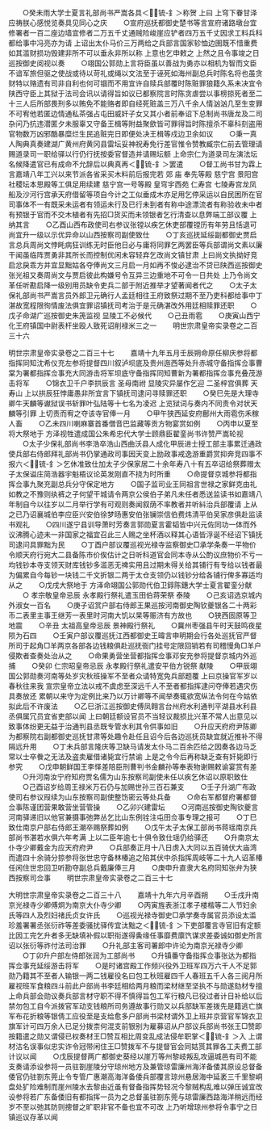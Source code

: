 <!-- { "loadSidebar": true } -->
　　○癸未雨大学士夏言礼部尚书严嵩各具＜锍-釒＞称贺  上曰  上穹下眷甘泽应祷朕心感悦览奏具见同心之庆
　　○宣府巡抚都御史楚书等言宣府诸路墩台宜修署者一百二座边墙宜修者二万五千丈通贼险峻崖应铲者四万五千丈因求工料兵科都给事中冯亮亦为请  上诏出太仆马价三万两给之兵部言国家轸恤边圉既不惜重费如其滥财损功毁建非所不可以垂永非所以称  上意也乞申敕之  上然之且令事竣之日巡按御史阅视以奏
　　○翊国公郭勋上言将臣虽以善战为勇亦以相机为智而文臣不谙军旅但驱之使战或待以苛礼或绳以文法至于诬死如海州副总兵时陈名将也虽贪财特以赂遗有司非自利也何可锢而不用宜许自赎兵部覆时陈赃罪狼籍久系未决宜令陕西守臣上其狱于法司会讯以请得旨如议已都察院言时陈贪虐尝以事榜掠死者至二十三人后所部畏刑多以贿免不能赂者即自经死赃盖三万八千余人情汹汹几至生变罪不可宥他若匿边情通私茶强占屯田威奸子女又其小者前奉诏下总制尚书唐龙及二司杂问乃抗违潜匿夕未服辜又守备王楫等附益聚歛皆可罪得旨时陈擅杀不辜科刻盗用官物数万凶邪酷暴糜烂生民追赃完日即便处决王楫等戍边卫余如议
　　○秉一真人陶典真奏建湖广黄州府黄冈县雷坛妥神祝寿免行差官惟令赞教臧宗仁前去管理请赐道录司一职给驿以行仍行抚按委官督造并请赐坛额  上命宗仁为道录司左演法坛名候降遣官已有成命不允辞后以典真再＜锍-釒＞罢遣
　　○督工尚书甘为霖上言嘉靖八年工兴以来节派各省采买木料前后报完若  郊  庙  奉先等殿  慈宁宫  景阳宫  社稷坛本思殿等工俱足用续建  慈宁宫一号等殿  皇穹宇西苑  仁寿宫  七陵寿宫龙凤船及沙河行宫承天府借留等项自今计之工似垂成木亦足用乞停采运以自民困所在官司事体不一有既采未运者有领运未行及已行未到者有称中途漂流者有称验收未中者有预银于官而不交木植者有先招□货买而未领银者乞行清查以息弊端工部议覆  上纳其言
　　○乙酉山西布政使司右参议张镗以疾乞休吏部覆镗历有年劳且恬退可尚宜升一级以示优异命以山西按察司副使致仕
　　○丁亥巡抚延绥副都御史贾启言总兵周尚文悖眊病狂训练无时臣他日必与庸将同罪乞两罢臣等兵部谓尚文素以廉干闻虽临阵贾勇非其所长而控制优闲未容轻弃乞改尚文镇甘肃  上曰尚文执拗好竞启忿戾乖方并宜显黜姑各夺俸尚文三月启一月如再不悛必逮治不贷已陕西巡按御史张光祖又奏周尚文与贾启彼此构嫌号令互异三边重地不可令一日共处  上乃令尚文革任听勘启降一级别用员缺令吏兵二部于附近推举才望著闻者代之
　　○太子太保礼部尚书严嵩言员外郎卫元确行人孟廷相往王府致祭过期不至乃吏科都给事中丁湛故宽程限徇情废法俱宜罪诏镇抚司考治于是元确湛改外用廷相赎罪还职
　　○戊子命湖广巡按御史朱箎监视  显陵工不必候代
　　○己丑雨雹
　　○庚寅山西宁化王府镇国中尉表杆坐殴人致死诏削禄米三之一
　　明世宗肃皇帝实录卷之二百三十六


明世宗肃皇帝实录卷之二百三十七
　　嘉靖十九年五月壬辰朔命原任柳庆参将都指挥同知沈希仪充左参将提督四川叙泸坝底及贵州迤西等处升赤城守备指挥佥事曹棠为署都指挥佥事充大同游击将军坝底守备指挥同知曹新为署都指挥佥事充叠茂游击将军
　　○锦衣卫千户李拱辰言  圣母南祔  显陵灾异屡作乞迎  二圣梓宫俱葬  天寿山  上以拱辰狂悖庸愚非所宜言下镇抚司逮问寻赎罪还职
　　○癸巳先是大理寺卿牛天麟等谳狱误书斩罪叶弘陆等十七名为凌迟  上览狱词与奏内不同责令对状天麟等引罪  上切责而宥之夺该寺官俸一月
　　○甲午狭西延安府鄜州大雨雹伤禾稼人畜
　　○乙未四川喇麻寨首番僧音巴监藏等贡方物宴赏如例
　　○丙申以夏至将大祭地于  方泽视牲遣成国公朱希忠代大学士顾鼎臣翟銮尚书许赞严嵩轮视
　　○太子少保礼部尚书李浩卒浩山西曲沃县人成化甲辰进士授工部主事累迁通政使兵部右侍郎拜礼部尚书仍掌通政司事因天变上励政事戒逸游重爵赏抑奔竞四事不报六＜锍-釒＞乞休准致仕加太子少保家居二十余年寿八十有五卒诏给祭葬赠太子太保谥庄简浩器宇魁梧议论英发刚直不挠为时所重
　　○命提督京城参将都指挥佥事九聚充副总兵分守保定地方
　　○国子监司业王同祖言世禄之家鲜克由礼如教之不豫则纨裤之子何望干城请令两京公侯伯子弟凡未任者悉送监读书如嘉靖八年制自今以往岁以二月举行学有可观则奏闻叙荫不率教者并听紏治兵部覆请  上从之已乃诏襄城伯李应臣兴安伯徐梦旸惠安伯张镧崇信伯费炜清平伯吴家彦俱赴监读书观礼
　　○四川遂宁县训导萧时芳奏言郭勋夏言霍韬皆中兴元佐同功一体而外议沸腾心迹未一非国家之福宜召此三人赐之坐杯酒以释其心语皆浮诞不经诏下镇抚司逮问具罪黜为民
　　○丁酉户部议覆巡视光禄寺监察御史□承学条奏一平物价令顺天府行宛大二县备陈市价俟估计之日听科道官会同本寺从公酌议庶物价不亏一均钱钞本寺支领天财库钱钞多滥恶无禆实用且过期未得关给其铺行有专给以钱者最为偏累自今每钞一块钱二千文折银二两于太仓支领仍以钱钞分给各铺行俾多寡适均从之
　　○戊戌大祭地于  方泽命翊国公郭勋代伯卫錞陈鏸大学士夏言翟銮分献
　　○  孝宗敬皇帝忌辰  永孝殿行祭礼遣玉田伯蒋荣祭  泰陵
　　○己亥诏选京城内外淑女一百名
　　○庚子诏赏户部右侍郎王果巡按河南御史陶钦夔银各二十两彩币二表里主事王继芳一表里时河南大饥以杲等赈济有方故也
　　○狭西固原等卫地震
　　○辛丑  太祖高皇帝忌辰  景神殿行祭礼
　　○冀州枣强县午时天鼓鸣夜星陨为石四
　　○壬寅户部议覆巡抚江西都御史王暐言申明期会行各处巡抚官严督所司于起角□羊两京各部各边钱粮俱赴巡抚衙门挂号定限回销若有司稽慢角□羊户侵欺者查奏处治从之
　　○命果勇营坐营都指挥佥事邓安充参将提督京城内外巡捕
　　○癸卯  仁宗昭皇帝忌辰  永孝殿行祭礼遣安平伯方锐祭  献陵
　　○甲辰翊国公郭勋奏河南等处岁灾秋班操军不至者众请特宽免兵部题覆  上曰京操官军岁以春秋往来我  宣宗皇帝立法以戒不虞虑至深远千人不至者都指挥逮问夺俸若遇灾伤具奏放还  累朝以来守为定例比来乃以万计卿等不闻举奏辄欲宽纵法令何在今姑依拟此后不许废法
　　○乙巳浙江巡按御史傅凤翱言台州府水利通判平湖县水利县丞俱属冗员宜省吏部以闻  上曰朝廷额设官员不当轻议裁损比兴革不常人出意见以致事体纷更无益于治通判县丞既专管水利其令供事如旧
　　○升应天府府尹陈卿为都察院右副都御史巡抚甘肃等处趣令赴任且诏今后各边巡抚员缺宜就近推补不得隔远升用
　　○丁未兵部言隆庆等卫缺马请发太仆马二百余匹给之因奏各边马乏常以士卒餋之无法及盗卖雇借诸毙宜行禁谕  上是之令今后再称缺乏查有奸毙即行参究
　　○戊申朝鲜国王李怿差陪臣刑曹判书金麟孙等奉表物谢赐敕谕宴赏有差
　　○升河南汝宁府知府贾名儒为山东按察司副使未任以疾乞休诏以原职致仕
　　○己酉诏岁给周王禄米万石仍与加赐世孙三百石兼支
　　○壬子升湖广布政使司右参议叚续为山东按察司副使整饬密云等处兵备
　　○命右军都督府署都督佥事陈谨团营果敢营坐营管操
　　○乙卯兴建雷坛
　　○河南巡按御史陶钦夔言河南驿递旧以他官兼摄事弛弊丛乞比山东例铨注屯田佥事专理之报可
　　○丁巳致仕南京户部右侍郎王潮卒赐祭葬如例
　　○戊午太子太保工部尚书蒋瑶南京兵部尚书湛若水俱六年考满  上以二臣年逾七十俱令致仕瑶仍给驿还
　　○升南京太仆寺少卿戴金为应天府府尹
　　○兵部奏正月十八日虏入大同以五百骑伏大庙湾而遣四十余骑分掠参将张世忠守备林椿追之陷其伏中杀指挥周岐等二十九人诏革椿任闲住世忠回卫听勘夺副总兵戴廉俸三月
　　○庚申升直隶大名府同知张弁为狭西按察司佥事
　　明世宗肃皇帝实录卷之二百三十七


大明世宗肃皇帝实录卷之二百三十八
　　嘉靖十九年六月辛酉朔
　　○壬戌升南京光禄寺少卿傅炯为南京大仆寺少卿
　　○丙寅旌表浙江孝子楼楷等二人节妇余氏等四人及烈妇禇氏贞女许氏
　　○巡视光禄寺御史□承学奏寺属官员添设太滥珍羞署署丞张衍祚等差委骚扰驿传宜汰黜之＜锍-釒＞下吏部覆言寺官旧有定额比因工完乞升者多无缺填补假以职衔遂得夤缘任事靡费廪饩谋求差委诚如御史所言诏以张衍等祚付法司治罪
　　○升礼部主客司署郎中许论为南京光禄寺少卿
　　○丁卯升户部左侍郎张润为工部尚书
　　○升镇番守备指挥佥事张达为都指挥佥事充延绥游击将军
　　○是时诸宫殿工作频兴役外卫班军四万六千人不足郭勋乃籍其不至者人输银一两二钱雇役名曰包工秋班雇四千人春班五千人各三阅月所雇视班军食粮四斗前此户部尚书李廷相给两月粮而梁材继至坚执不与勋遂劾材专擅  上命兵部会勋议奏兵部言材守职不得不慎得旨包工军行粮凡已役过者计日补给以后禁勿包工自今派拨官军动支钱粮所司务遵故事行勋又以兵部缺军差拨先是籍逃亡旗军布花折粮等银倩工应役至是支给愈多户部尚书梁材谓外卫上班并京营官军锦衣卫旗军计可四万余人已足分拨柰何混支前银别为雇募诏从户部议兵部尚书张王□赞即按籍遣之勋又谓侵已权奏材王□赞互相比周变乱成法侵牟职掌＜锍-釒＞入  上谓材沽名误事似忠实诈令冠带闲住王□赞拨军不与提督官会同姑贳其罪各工夫费工部计议以闻
　　○戊辰提督两广都御史葵经以崖万等州黎岐叛乱攻逼城邑有司不能支奏请添设参将一员驻劄崖陵分守琼州地方及兼管琼雷廉州海洋备倭其原设总督备倭官仍驻劄东莞止令专管广惠潮高海洋备倭兵部覆言琼州悬居海中延袤三千里黎峒盘处犷险难制而崖州陵水去黎由近虽有督备指挥势轻况今黎贼构乱难以弹压诚宜改设参将若广东备倭旧有都指挥一员为之总督虽驻劄东莞与琼雷廉西路海洋稍远而经岁不至以弛其防则摠督之旷职非官不备也宜不可改  上乃听增琼州参将令事宁之日镇巡议存革以闻

